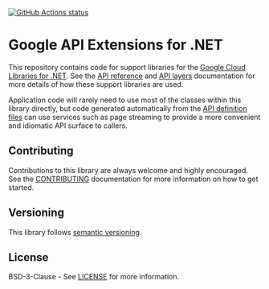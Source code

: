 [![GitHub Actions status](https://img.shields.io/github/actions/workflow/status/googleapis/gax-dotnet/build.yml?branch=main)](https://github.com/googleapis/gax-dotnet/actions/workflows/build.yml)

# Google API Extensions for .NET

This repository contains code for support libraries for the
[Google Cloud Libraries for
.NET](https://github.com/GoogleCloudPlatform/google-cloud-dotnet).
See the [API
reference](https://googlecloudplatform.github.io/google-cloud-dotnet/docs/api/Google.Api.Gax.html)
and [API
layers](https://googlecloudplatform.github.io/google-cloud-dotnet/docs/guides/api-layers.html)
documentation for more details of how these support libraries are
used.

Application code will rarely need to use most of the classes within this
library directly, but code generated automatically from the [API definition
files](https://github.com/googleapis/googleapis/)
can use services such as page streaming to provide
a more convenient and idiomatic API surface to callers.

## Contributing

Contributions to this library are always welcome and highly encouraged.
See the	[CONTRIBUTING](https://github.com/googleapis/gax-dotnet/blob/main/.github/CONTRIBUTING.md)
documentation for more information on how to get started.

## Versioning

This library follows [semantic versioning](http://semver.org).

## License

BSD-3-Clause - See [LICENSE](./LICENSE) for more information.
